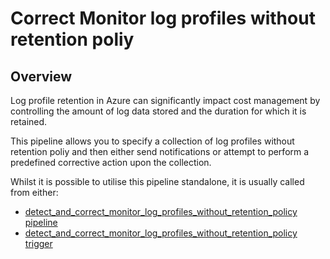 # Correct Monitor log profiles without retention poliy

## Overview

Log profile retention in Azure can significantly impact cost management by controlling the amount of log data stored and the duration for which it is retained.

This pipeline allows you to specify a collection of log profiles without retention poliy and then either send notifications or attempt to perform a predefined corrective action upon the collection.

Whilst it is possible to utilise this pipeline standalone, it is usually called from either:
- [detect_and_correct_monitor_log_profiles_without_retention_policy pipeline](https://hub.flowpipe.io/mods/turbot/azure_thrifty/pipelines/azure_thrifty.pipeline.detect_and_correct_monitor_log_profiles_without_retention_policy)
- [detect_and_correct_monitor_log_profiles_without_retention_policy trigger](https://hub.flowpipe.io/mods/turbot/azure_thrifty/triggers/azure_thrifty.trigger.query.detect_and_correct_monitor_log_profiles_without_retention_policy)